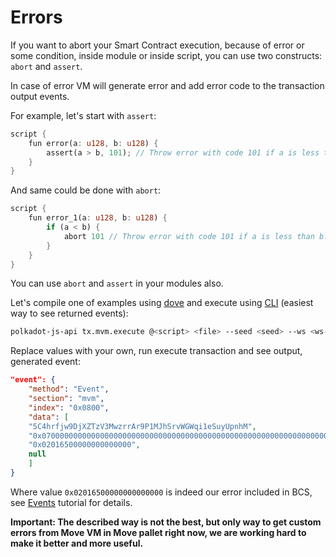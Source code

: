 # Errors

If you want to abort your Smart Contract execution, because of error or some condition, inside module or inside script, you can use two constructs: `abort` and `assert`.

In case of error VM will generate error and add error code to the transaction output events.

For example, let's start with `assert`:

```rust
script {
    fun error(a: u128, b: u128) {
        assert(a > b, 101); // Throw error with code 101 if a is less than b.
    }
}
```

And same could be done with `abort`:

```rust
script {
    fun error_1(a: u128, b: u128) {
        if (a < b) {
            abort 101 // Throw error with code 101 if a is less than b.
        }
    }
}
```

You can use `abort` and `assert` in your modules also.

Let's compile one of examples using [dove](../move_vm/compiler_&_toolset.md#dove) and execute using [CLI](../getting_started/cli.md) (easiest way to see returned events):

```sh
polkadot-js-api tx.mvm.execute @<script> <file> --seed <seed> --ws <ws-endpoint>
```

Replace values with your own, run execute transaction and see output, generated event:

```json
"event": {
    "method": "Event",
    "section": "mvm",
    "index": "0x0800",
    "data": [
    "5C4hrfjw9DjXZTzV3MwzrrAr9P1MJhSrvWGWqi1eSuyUpnhM",
    "0x07000000000000000000000000000000000000000000000000000000000000000120564d53746174757320564d53746174757300",
    "0x02016500000000000000",
    null
    ]
}
```

Where value `0x02016500000000000000` is indeed our error included in BCS, see [Events](./events.md) tutorial for details.

**Important: The described way is not the best, but only way to get custom errors from Move VM in Move pallet right now, we are working hard to make it better and more useful.**
